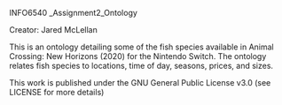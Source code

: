 INFO6540 _Assignment2_Ontology

Creator: Jared McLellan

This is an ontology detailing some of the fish species available in Animal Crossing: New Horizons (2020) for the Nintendo Switch. The ontology relates fish species to locations, time of day, seasons, prices, and sizes.

This work is published under the GNU General Public License v3.0 (see LICENSE for more details)
